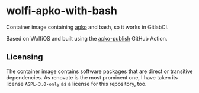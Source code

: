 # wolfi-apko-with-bash

Container image containing [apko](https://github.com/chainguard-dev/apko/) and
bash, so it works in GitlabCI.

Based on WolfiOS and built using the
[apko-publish](https://github.com/chainguard-images/actions/tree/main/apko-publish)
GitHub Action.

## Licensing

The container image contains software packages that are direct or transitive
dependencies. As renovate is the most prominent one, I have taken its license
`AGPL-3.0-only` as a license for this repository, too.
